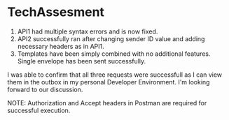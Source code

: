 # TechAssesment

1. API1 had multiple syntax errors and is now fixed.
2. API2 successfully ran after changing sender ID value and adding necessary headers as in API1.
3. Templates have been simply combined with no additional features. Single envelope has been sent successfully.

I was able to confirm that all three requests were successfull as I can view them in the outbox in my personal Developer Environment. I'm looking forward to our discussion.

NOTE: Authorization and Accept headers in Postman are required for successful execution.
